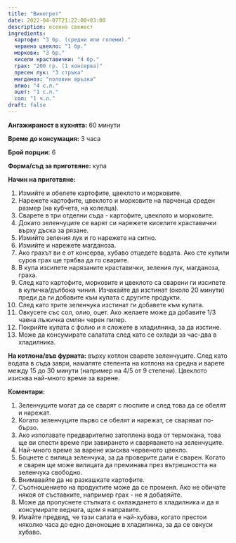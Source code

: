 ```yaml
---
title: "Винегрет"
date: 2022-04-07T21:22:00+03:00
description: есенна свежест
ingredients:
  картофи: "3 бр. (средни или големи)."
  червено цвекло: "1 бр."
  моркови: "3 бр."
  кисели краставички: "4 бр."
  грах: "200 гр. (1 консерва)"
  пресен лук: "3 стръка"
  магданоз: "половин връзка"
  олио: "4 с.л."
  оцет: "1 с.л."
  сол: "1 ч.л."
draft: false
---
```


**Ангажираност в кухнята:** 60 минути

**Време до консумация:** 3 часа

**Брой порции:** 6

**Форма/съд за приготвяне:** купа 

**Начин на приготвяне:**

1. Измийте и обелете картофите, цвеклото и морковите.
2. Нарежете картофите, цвеклото и морковите на парченца среден размер (на кубчета, на колелца).
3. Сварете в три отделни съда - картофите, цвеклото и морковите. 
4. Докато зеленчуците се варят си нарежете киселите краставички върху дъска за рязане.
5. Измийте зеления лук и го нарежете на ситно.
6. Измийте и нарежете магданоза.
6. Ако грахът ви е от консерва, хубаво отцедете водата. Ако сте купили суров грах ще трябва да го сварите.
7. В купа изсипете нарязаните краставички, зеления лук, магданоза, граха.
8. След като картофите, морковите и цвеклото са сварени ги изсипете в купичка/дълбока чиния. Изчакайте да изстинат (около 20 минути) преди да ги добавите към купата с другите продукти.
9. След като трите зеленчука изстинат ги добавете към купата.
10. Овкусете със сол, олио, оцет. Ако желаете може да добавите 1/3 чаена лъжичка смлян черен пипер.
11. Покрийте купата с фолио и я сложете в хладилника, за да изстине.
12. Може да консумирате салатата след като се охлади за час-два в хладилника.


**На котлона/във фурната:** върху котлон сварете зеленчуците. След като водата в съда заври, намаляте степента на котлона на средна и варете между 15 до 30 минути (например на 4/5 от 9 степени). Цвеклото изисква най-много време за варене.

**Коментари:** 
1. Зеленчуците могат да се сварят с люспите и след това да се обелят и нарежат.
2. Когато зеленчуците първо се обелят и нарежат, се сваряват по-бързо. 
3. Ако използвате предварително затоплена вода от термокана, това ще ви спести време при завирането и сваряването на зеленчуците.
4. Най-много време за варене изисква червеното цвекло.
5. Боцнете с вилица зеленчука, за да проверите дали е сварен. Когато е сварен ще може вилицата да преминава през вътрешността на зеленчука свободно. 
6. Внимавайте да не разкашкате картофите. 
7. Съотношението на продуктите може да се променя. Ако не обичате някоя от съставките, например грах - не я добавяйте.
8. Може да пропуснете стъпката с охлаждането в хладилника и да я консумирате веднага, щом я направите. 
9. Имайте предвид, че тази салата е най-хубава, когато престои няколко часа до едно денонощие в хладилника, за да се овкуси хубаво.